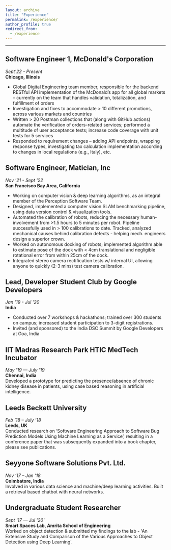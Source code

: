 ```yaml
---
layout: archive
title: "Experience"
permalink: /experience/
author_profile: true
redirect_from:
  - /experience
---
```

<hr>

## Software Engineer 1, McDonald's Corporation
  _Sept'22 - Present_
  <br>
 **Chicago, Illinois**
 <br>

- Global Digital Engineering team member, responsible for the backend RESTful API implementation of the McDonald’s app for all global markets – currently on the team that handles validation, totalization, and fulfillment of orders
- Investigation and fixes to accommodate > 10 different promotions, across various markets and countries
- Written > 20 Postman collections that (along with GitHub actions) automate the verification of orders-related services; performed a multitude of user acceptance tests; increase code coverage with unit tests for 5 services
- Responded to requirement changes – adding API endpoints, wrapping response types, investigating tax calculation implementation according to changes in local regulations (e.g., Italy), etc.


## Software Engineer, Matician, Inc
  _Nov '21 - Sept '22_
  <br>
 **San Francisco Bay Area, California**
 <br>
- Working on computer vision & deep learning algorithms, as an integral member of the Perception Software Team.
- Designed, implemented a computer vision SLAM benchmarking pipeline, using data version control & visualization tools. 
- Automated the calibration of robots, reducing the necessary human-involvement from >1.5 hours to 5 minutes per robot. Pipeline successfully used in > 100 calibrations to date. Tracked, analyzed mechanical causes behind calibration defects - helping mech. engineers design a superior crown.
- Worked on autonomous docking of robots; implemented algorithm able to estimate pose of the dock with < 4cm
translational and negligible rotational error from within 25cm of the dock.
- Integrated stereo camera rectification tests w/ internal UI, allowing anyone to quickly (2-3 mins) test camera calibration.

## Lead, Developer Student Club by Google Developers
  _Jan '19 - Jul '20_
  <br>
 **India**
 <br>
- Conducted over 7 workshops & hackathons; trained over 300 students on campus; increased student participation to 3-digit registrations. 
- Invited (and sponsored) to the India DSC Summit by Google Developers at Goa, India

## IIT Madras Research Park HTIC MedTech Incubator
  _May ’19 — July ’19_
  <br>
 **Chennai, India**
 <br>
Developed a prototype for predicting the presence/absence of chronic kidney disease in patients, using case based reasoning in artificial intelligence.

## Leeds Beckett University
 _Feb ’18 – July ’18_
  <br>
 **Leeds, UK**
  <br>
Conducted research on ‘Software Engineering Approach to Software Bug Prediction Models Using Machine Learning as a Service’, resulting in a conference paper that was subsequently expanded into a book chapter, please see publications.

## Seyyone Software Solutions Pvt. Ltd.
  _Nov ’17 – Jan ’18_
   <br>
 **Coimbatore, India**
  <br>
Involved in various data science and machine/deep learning activities. Built a retrieval based chatbot with neural networks.

## Undergraduate Student Researcher
 _Sept '17 — Jul '20'_
  <br>
 **Smart Spaces Lab, Amrita School of Engineering**
  <br>
Worked on object detection & submitted my findings to the lab - 'An Extensive Study and Comparison of the Various Approaches to Object Detection using Deep Learning'.
